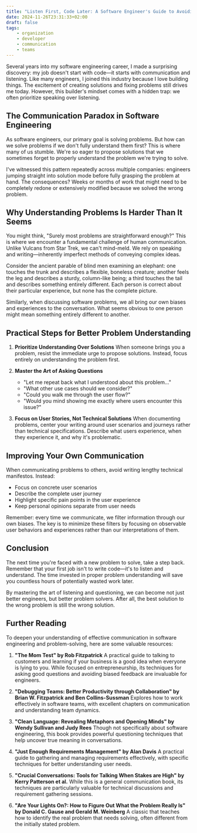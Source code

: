 ```yaml
---
title: "Listen First, Code Later: A Software Engineer's Guide to Avoiding Wasted Work"
date: 2024-11-26T23:31:33+02:00
draft: false
tags:
    - organization
    - developer
    - communication
    - teams
---
```


Several years into my software engineering career, I made a surprising discovery: my job doesn't start with code—it starts with communication and listening. Like many engineers, I joined this industry because I love building things. The excitement of creating solutions and fixing problems still drives me today. However, this builder's mindset comes with a hidden trap: we often prioritize speaking over listening.

## The Communication Paradox in Software Engineering

As software engineers, our primary goal is solving problems. But how can we solve problems if we don't fully understand them first? This is where many of us stumble. We're so eager to propose solutions that we sometimes forget to properly understand the problem we're trying to solve.

I've witnessed this pattern repeatedly across multiple companies: engineers jumping straight into solution mode before fully grasping the problem at hand. The consequences? Weeks or months of work that might need to be completely redone or extensively modified because we solved the wrong problem.

## Why Understanding Problems Is Harder Than It Seems

You might think, "Surely most problems are straightforward enough?" This is where we encounter a fundamental challenge of human communication. Unlike Vulcans from Star Trek, we can't mind-meld. We rely on speaking and writing—inherently imperfect methods of conveying complex ideas.

Consider the ancient parable of blind men examining an elephant: one touches the trunk and describes a flexible, boneless creature; another feels the leg and describes a sturdy, column-like being; a third touches the tail and describes something entirely different. Each person is correct about their particular experience, but none has the complete picture.

Similarly, when discussing software problems, we all bring our own biases and experiences to the conversation. What seems obvious to one person might mean something entirely different to another.

## Practical Steps for Better Problem Understanding

1. **Prioritize Understanding Over Solutions**
   When someone brings you a problem, resist the immediate urge to propose solutions. Instead, focus entirely on understanding the problem first.

2. **Master the Art of Asking Questions**
   - "Let me repeat back what I understood about this problem..."
   - "What other use cases should we consider?"
   - "Could you walk me through the user flow?"
   - "Would you mind showing me exactly where users encounter this issue?"

3. **Focus on User Stories, Not Technical Solutions**
   When documenting problems, center your writing around user scenarios and journeys rather than technical specifications. Describe what users experience, when they experience it, and why it's problematic.

## Improving Your Own Communication

When communicating problems to others, avoid writing lengthy technical manifestos. Instead:
- Focus on concrete user scenarios
- Describe the complete user journey
- Highlight specific pain points in the user experience
- Keep personal opinions separate from user needs

Remember: every time we communicate, we filter information through our own biases. The key is to minimize these filters by focusing on observable user behaviors and experiences rather than our interpretations of them.

## Conclusion

The next time you're faced with a new problem to solve, take a step back. Remember that your first job isn't to write code—it's to listen and understand. The time invested in proper problem understanding will save you countless hours of potentially wasted work later.

By mastering the art of listening and questioning, we can become not just better engineers, but better problem solvers. After all, the best solution to the wrong problem is still the wrong solution.

## Further Reading  

To deepen your understanding of effective communication in software engineering and problem-solving, here are some valuable resources:

1. **"The Mom Test" by Rob Fitzpatrick**
   A practical guide to talking to customers and learning if your business is a good idea when everyone is lying to you. While focused on entrepreneurship, its techniques for asking good questions and avoiding biased feedback are invaluable for engineers.

2. **"Debugging Teams: Better Productivity through Collaboration" by Brian W. Fitzpatrick and Ben Collins-Sussman**
   Explores how to work effectively in software teams, with excellent chapters on communication and understanding team dynamics.

3. **"Clean Language: Revealing Metaphors and Opening Minds" by Wendy Sullivan and Judy Rees**
   Though not specifically about software engineering, this book provides powerful questioning techniques that help uncover true meaning in conversations.

4. **"Just Enough Requirements Management" by Alan Davis**
   A practical guide to gathering and managing requirements effectively, with specific techniques for better understanding user needs.

5. **"Crucial Conversations: Tools for Talking When Stakes are High" by Kerry Patterson et al.**
   While this is a general communication book, its techniques are particularly valuable for technical discussions and requirement gathering sessions.

6. **"Are Your Lights On?: How to Figure Out What the Problem Really Is" by Donald C. Gause and Gerald M. Weinberg**
   A classic that teaches how to identify the real problem that needs solving, often different from the initially stated problem.
